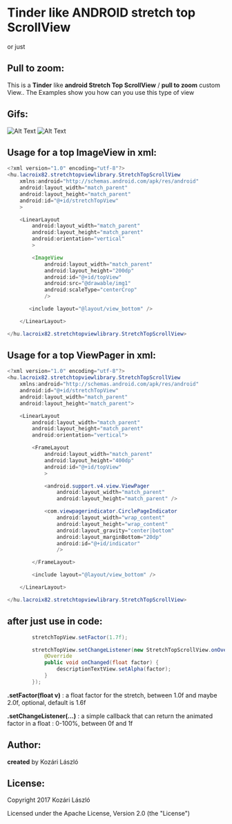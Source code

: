 # Tinder like ANDROID stretch top ScrollView 

or just

## Pull to zoom:

This is a **Tinder** like **android Stretch Top ScrollView** / **pull to zoom** custom View..
The Examples show you how can you use this type of view

## Gifs:


![Alt Text](http://x68.imgup.net/gif1a0b0.gif) ![Alt Text](http://q01.imgup.net/gif2dfbb.gif)

## Usage for a top ImageView in xml:

```java
<?xml version="1.0" encoding="utf-8"?>
<hu.lacroix82.stretchtopviewlibrary.StretchTopScrollView
    xmlns:android="http://schemas.android.com/apk/res/android"
    android:layout_width="match_parent"
    android:layout_height="match_parent"
    android:id="@+id/stretchTopView"
    >

    <LinearLayout
        android:layout_width="match_parent"
        android:layout_height="match_parent"
        android:orientation="vertical"
        >

        <ImageView
            android:layout_width="match_parent"
            android:layout_height="200dp"
            android:id="@+id/topView"
            android:src="@drawable/img1"
            android:scaleType="centerCrop"
            />

       <include layout="@layout/view_bottom" />

    </LinearLayout>

</hu.lacroix82.stretchtopviewlibrary.StretchTopScrollView>
```

## Usage for a top ViewPager in xml:

```java
<?xml version="1.0" encoding="utf-8"?>
<hu.lacroix82.stretchtopviewlibrary.StretchTopScrollView
    xmlns:android="http://schemas.android.com/apk/res/android"
    android:id="@+id/stretchTopView"
    android:layout_width="match_parent"
    android:layout_height="match_parent">

    <LinearLayout
        android:layout_width="match_parent"
        android:layout_height="match_parent"
        android:orientation="vertical">

        <FrameLayout
            android:layout_width="match_parent"
            android:layout_height="400dp"
            android:id="@+id/topView"
            >

            <android.support.v4.view.ViewPager
                android:layout_width="match_parent"
                android:layout_height="match_parent" />

            <com.viewpagerindicator.CirclePageIndicator
                android:layout_width="wrap_content"
                android:layout_height="wrap_content"
                android:layout_gravity="center|bottom"
                android:layout_marginBottom="20dp"
                android:id="@+id/indicator"
                />

        </FrameLayout>

        <include layout="@layout/view_bottom" />

    </LinearLayout>

</hu.lacroix82.stretchtopviewlibrary.StretchTopScrollView>
```

## after just use in code:

```java
        stretchTopView.setFactor(1.7f);

        stretchTopView.setChangeListener(new StretchTopScrollView.onOverScrollChanged() {
            @Override
            public void onChanged(float factor) {
                descriptionTextView.setAlpha(factor);
            }
        });

```

 **.setFactor(float v)** : a float factor for the stretch, between 1.0f and maybe 2.0f, optional, default is 1.6f

 **.setChangeListener(...)** : a simple callback that can return the animated factor in a float : 0-100%, between 0f and 1f
 
 
## Author:

**created** by Kozári László

## License:

Copyright 2017 Kozári László

Licensed under the Apache License, Version 2.0 (the "License")

